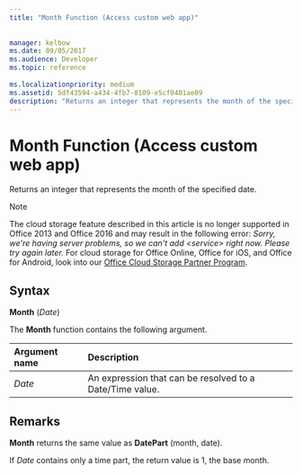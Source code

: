 ```yaml
---
title: "Month Function (Access custom web app)"
 
 
manager: kelbow
ms.date: 09/05/2017
ms.audience: Developer
ms.topic: reference
  
ms.localizationpriority: medium
ms.assetid: 5df43594-a434-4fb7-8109-e5cf0401ae09
description: "Returns an integer that represents the month of the specified date."
---
```


# Month Function (Access custom web app)

Returns an integer that represents the month of the specified date.
  
> [!NOTE]
> The cloud storage feature described in this article is no longer supported in Office 2013 and Office 2016 and may result in the following error:
> *Sorry, we're having server problems, so we can't add \<service\> right now. Please try again later.*
> For cloud storage for Office Online, Office for iOS, and Office for Android, look into our [Office Cloud Storage Partner Program](https://dev.office.com/programs/officecloudstorage).
  
## Syntax

**Month** (*Date*)
  
The **Month** function contains the following argument.
  
|**Argument name**|**Description**|
|:-----|:-----|
| *Date*  <br/> |An expression that can be resolved to a Date/Time value.  <br/> |

## Remarks

**Month** returns the same value as **DatePart** (month, date).
  
If *Date*  contains only a time part, the return value is 1, the base month.
  
